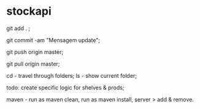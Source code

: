 # stockapi


git add . ;

git commit -am "Mensagem update";

git push origin master;

git pull origin master;

cd - travel through folders;
ls - show current folder;


todo: create specific logic for shelves & prods;


maven - run as maven clean, run as maven install, server > add & remove.
